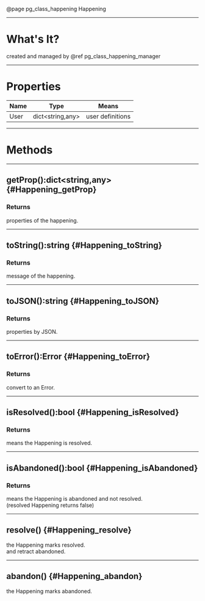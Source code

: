 ﻿@page pg_class_happening Happening

-----
# What's It?

created and managed by @ref pg_class_happening_manager  

-----
# Properties

| Name | Type | Means |
|------|------|-------|
| User | dict<string,any> | user definitions |

-----
# Methods

-----
## getProp():dict<string,any> {#Happening_getProp}

### Returns

properties of the happening.  

-----
## toString():string {#Happening_toString}

### Returns

message of the happening.  

-----
## toJSON():string {#Happening_toJSON}

### Returns

properties by JSON.  

-----
## toError():Error {#Happening_toError}

### Returns

convert to an Error.  

-----
## isResolved():bool {#Happening_isResolved}

### Returns

means the Happening is resolved.  

-----
## isAbandoned():bool {#Happening_isAbandoned}

### Returns

means the Happening is abandoned and not resolved.  
(resolved Happening returns false)  

-----
## resolve() {#Happening_resolve}

the Happening marks resolved.  
and retract abandoned.  

-----
## abandon() {#Happening_abandon}

the Happening marks abandoned.  
